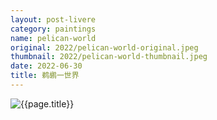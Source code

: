 ```yaml
---
layout: post-livere
category: paintings
name: pelican-world
original: 2022/pelican-world-original.jpeg
thumbnail: 2022/pelican-world-thumbnail.jpeg
date: 2022-06-30
title: 鹈鹕一世界
---
```


![{{page.title}}](/gallery/{{page.category}}/{{page.original}})
